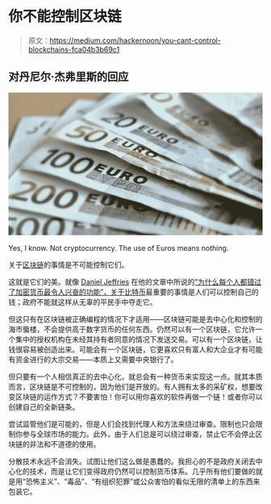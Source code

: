 # 你不能控制区块链

> 原文：<https://medium.com/hackernoon/you-cant-control-blockchains-fca04b3b69c1>

## 对丹尼尔·杰弗里斯的回应

![](img/179f70deb1309633ff94b2cd65e9bc05.png)

Yes, I know. Not cryptocurrency. The use of Euros means nothing.

关于[区块链](https://hackernoon.com/tagged/blockchains)的事情是不可能控制它们。

这就是它们的美。就像 [Daniel Jeffries](https://medium.com/u/618a7c78c957?source=post_page-----fca04b3b69c1--------------------------------) 在他的文章中所说的[“为什么每个人都错过了加密货币最令人兴奋的功能”，关于](/_p/860c3f25f1fb)[比特币](https://hackernoon.com/tagged/bitcoin)最重要的事情是人们可以控制自己的钱；政府不能就这样从无辜的平民手中夺走它。

但这只有在区块链被正确编程的情况下才适用——区块链可能是去中心化和控制的海市蜃楼，不会提供高于数字货币的任何东西。仍然可以有一个区块链，它允许一个集中的授权机构在未经其持有者同意的情况下发送交易。可以有一个区块链，让钱很容易被创造出来。可能会有一个区块链，它更喜欢只有富人和大企业才有可能有资金进行的大宗交易——本质上又需要中央银行了。

但只要有一个人相信真正的去中心化，就总会有一种货币来实现这一点。就其本质而言，区块链是不可控制的，因为他们是开放的。有人拥有太多的采矿权，想要改变区块链的运作方式？不要害怕！你可以用你喜欢的软件再做一个链！或者你可以创建自己的全新链条。

尝试监管他们是可能的，但是人们会找到代理人和方法来绕过审查。限制也只会限制你参与全球市场的能力。此外，由于人们总是可以绕过审查，禁止它不会停止区块链的非法和不道德的使用。

分散技术永远不会消失。试图让他们这么做是愚蠢的。我担心的不是政府关闭去中心化的技术，而是让它们变得政府仍然可以控制货币体系。几乎所有他们要做的就是用“恐怖主义”、“毒品”、“有组织犯罪”或公众害怕的看似无限的清单上的东西来包装它。